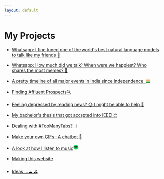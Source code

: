 ```yaml
---
layout: default
---
```

# My Projects

<!-- * [Feature reccomendations for Meta <img src="misc_images\meta.png" width="4%">](meta_sync_comm)<br><br> -->
* [Whatsapp: I fine tuned one of the world's best natural language models to talk like my friends 📲](gpt2Whatsapp.md)<br><br>
* [Whatsapp: How much did we talk? When were we happiest? Who shares the most memes? 📲](whatsapp_analytics.html)<br><br>
* [A pretty timeline of all major events in India since independence  &nbsp;](india_cplp_timeline.html)<img src="\images\Flag_of_India.svg" width="3%"><br><br>
* [Finding Affluent Prospects🔍](stalking_anewlevel.html)<br><br>
* [Feeling depressed by reading news? 😓 I might be able to help 📰](news_negativity.html)<br><br>
* [My bachelor's thesis that got accepted into IEEE! 🤓](ieee_discover.html)<br><br>
* [Dealing with #TooManyTabs?  &nbsp; ℹ](depthsearch.html)<br><br>
* [Make your own GIFs : A chatbot 📲](gifgenerator.html)<br><br>
* [A look at how I listen to music](myspotify.html)<img src="misc_images\spotify.png" width="3.5%"><br><br>
* [Making this website](thiswebsite.html)<br><br>
* [Ideas ...☁ ⛳](project_ideas)<br><br>



<br><br>
<!-- * [](.md) -->
